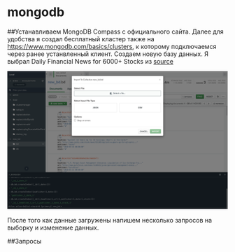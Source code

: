 # mongodb

##Устанавливаем MongoDB Compass с официального сайта. Далее для удобства я создал бесплатный кластер также на https://www.mongodb.com/basics/clusters, к которому подключаемся через ранее устанвленный клиент. Создаем новую базу данных. Я выбрал Daily Financial News for 6000+ Stocks из [source](https://www.kaggle.com/miguelaenlle/massive-stock-news-analysis-db-for-nlpbacktests)

![](upload%20data.png)


После того как данные загружены напишем несколько запросов на выборку и изменение данных.

##Запросы
